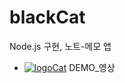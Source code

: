 # blackCat
Node.js 구현, 노트-메모 앱

- <a href = "https://www.youtube.com/watch?v=s9aib9IFHak" width="100px">![logoCat](https://github.com/user-attachments/assets/579b4544-73b1-4041-929e-46d91be5787a)</a> DEMO_영상
